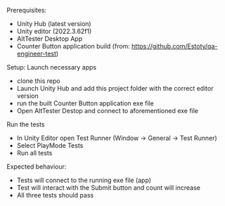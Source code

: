 Prerequisites:

- Unity Hub (latest version)
- Unity editor (2022.3.62f1)
- AltTester Desktop App
- Counter Button application build (from: https://github.com/Estoty/qa-engineer-test)

Setup:
Launch necessary apps
- clone this repo
- Launch Unity Hub and add this project folder with the correct editor version
- run the built Counter Button application exe file
- Open AltTester Destop and connect to aforementioned exe file

Run the tests
- In Unity Editor open Test Runner (Window -> General -> Test Runner)
- Select PlayMode Tests
- Run all tests


Expected behaviour:
- Tests will connect to the running exe file (app)
- Test will interact with the Submit button and count will increase
- All three tests should pass
